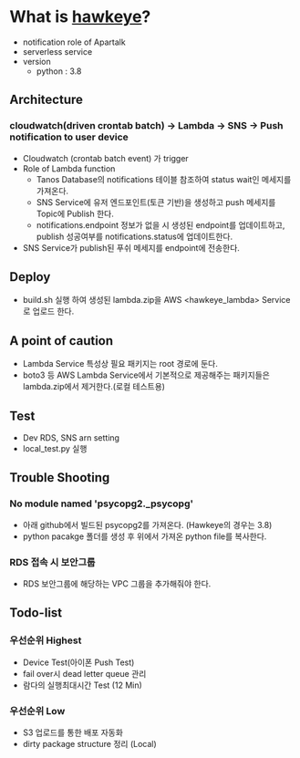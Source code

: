 # What is [hawkeye](https://bitbucket.org/apartalk/hawkeye/src)?
* notification role of Apartalk
* serverless service
* version 
    * python : 3.8
## Architecture
### cloudwatch(driven crontab batch) -> Lambda -> SNS -> Push notification to user device
* Cloudwatch (crontab batch event) 가 trigger
* Role of Lambda function 
    * Tanos Database의 notifications 테이블 참조하여 status wait인 메세지를 가져온다.
    * SNS Service에 유저 엔드포인트(토큰 기반)을 생성하고 push 메세지를 Topic에 Publish 한다.
    * notifications.endpoint 정보가 없을 시 생성된 endpoint를 업데이트하고, publish 성공여부를 notifications.status에 업데이트한다. 
* SNS Service가 publish된 푸쉬 메세지를 endpoint에 전송한다.
## Deploy
* build.sh 실행 하여 생성된 lambda.zip을 AWS <hawkeye_lambda> Service로 업로드 한다.
## A point of caution
* Lambda Service 특성상 필요 패키지는 root 경로에 둔다.
* boto3 등 AWS Lambda Service에서 기본적으로 제공해주는 패키지들은 lambda.zip에서 제거한다.(로컬 테스트용)
## Test
* Dev RDS, SNS arn setting 
* local_test.py 실행
## Trouble Shooting
### No module named 'psycopg2._psycopg'
- 아래 github에서 빌드된 psycopg2를 가져온다. (Hawkeye의 경우는 3.8)
- python pacakge 폴더를 생성 후 위에서 가져온 python file를 복사한다.
### RDS 접속 시 보안그룹
- RDS 보안그룹에 해당하는 VPC 그룹을 추가해줘야 한다.
## Todo-list
### 우선순위 Highest
* Device Test(아이폰 Push Test)
* fail over시 dead letter queue 관리
* 람다의 실행최대시간 Test (12 Min) 

### 우선순위 Low
* S3 업로드를 통한 배포 자동화
* dirty package structure 정리 (Local)